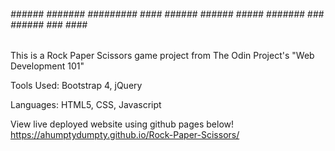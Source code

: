 




###### ###### ####### ######### #### ###### ###### ##### ####### ### ###### ### #### #############
This is a Rock Paper Scissors game project from The Odin Project's "Web Development 101"

Tools Used:
Bootstrap 4, jQuery

Languages:
HTML5, CSS, Javascript

View live deployed website using github pages below!
https://ahumptydumpty.github.io/Rock-Paper-Scissors/
